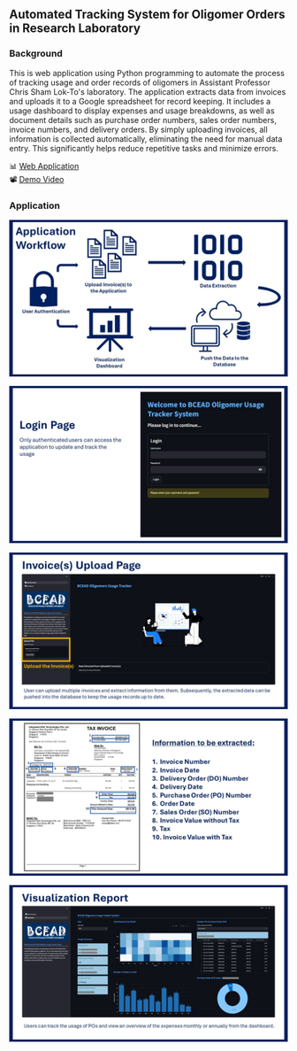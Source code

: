 ## Automated Tracking System for Oligomer Orders in Research Laboratory

### Background
This is web application using Python programming to automate the process of tracking usage and order records of oligomers in Assistant Professor Chris Sham Lok-To's laboratory. The application extracts data from invoices and uploads it to a Google spreadsheet for record keeping. It includes a usage dashboard to display expenses and usage breakdowns, as well as document details such as purchase order numbers, sales order numbers, invoice numbers, and delivery orders. By simply uploading invoices, all information is collected automatically, eliminating the need for manual data entry. This significantly helps reduce repetitive tasks and minimize errors.

<div>📊 <a href = "https://shihjen-oligomer-usage-tracker-system-streamlit-app-p14hpv.streamlit.app/?embed_options=dark_theme">Web Application</a></div>
<div>📽 <a href = "https://www.youtube.com/watch?v=8cvHkWd9Kuw">Demo Video</a></div>

### Application 

![workflow](image/workflow.jpg)

![login](image/login.jpg)

![upload_invoice](image/upload_invoice.jpg)

![data_extraction](image/data_extraction.jpg)

![dashboard](image/dashboard.jpg)
